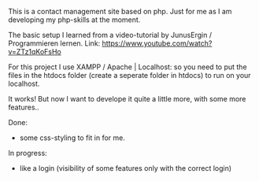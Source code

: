 This is a contact management site based on php. Just for me as I am developing my php-skills at the moment.

The basic setup I learned from a video-tutorial by JunusErgin / Programmieren lernen.
Link: https://www.youtube.com/watch?v=ZTz1qKoFsHo

For this project I use XAMPP / Apache | Localhost:
so you need to put the files in the htdocs folder (create a seperate folder in htdocs) to run on your localhost.

It works! But now I want to develope it quite a little more, with some more features..

Done:

- some css-styling to fit in for me.


In progress:

- like a login (visibility of some features only with the correct login)



